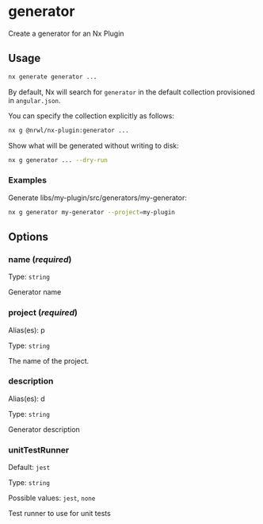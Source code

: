 # generator

Create a generator for an Nx Plugin

## Usage

```bash
nx generate generator ...
```

By default, Nx will search for `generator` in the default collection provisioned in `angular.json`.

You can specify the collection explicitly as follows:

```bash
nx g @nrwl/nx-plugin:generator ...
```

Show what will be generated without writing to disk:

```bash
nx g generator ... --dry-run
```

### Examples

Generate libs/my-plugin/src/generators/my-generator:

```bash
nx g generator my-generator --project=my-plugin
```

## Options

### name (_**required**_)

Type: `string`

Generator name

### project (_**required**_)

Alias(es): p

Type: `string`

The name of the project.

### description

Alias(es): d

Type: `string`

Generator description

### unitTestRunner

Default: `jest`

Type: `string`

Possible values: `jest`, `none`

Test runner to use for unit tests
